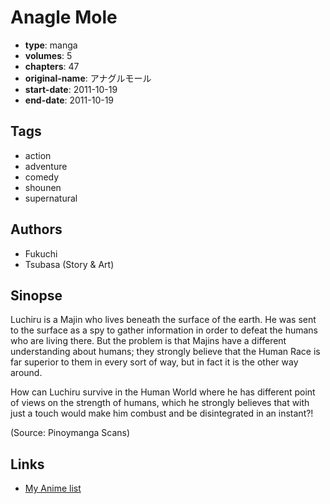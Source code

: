 # Anagle Mole

-   **type**: manga
-   **volumes**: 5
-   **chapters**: 47
-   **original-name**: アナグルモール
-   **start-date**: 2011-10-19
-   **end-date**: 2011-10-19

## Tags

-   action
-   adventure
-   comedy
-   shounen
-   supernatural

## Authors

-   Fukuchi
-   Tsubasa (Story & Art)

## Sinopse

Luchiru is a Majin who lives beneath the surface of the earth. He was sent to the surface as a spy to gather information in order to defeat the humans who are living there. But the problem is that Majins have a different understanding about humans; they strongly believe that the Human Race is far superior to them in every sort of way, but in fact it is the other way around.

How can Luchiru survive in the Human World where he has different point of views on the strength of humans, which he strongly believes that with just a touch would make him combust and be disintegrated in an instant?!

(Source: Pinoymanga Scans)

## Links

-   [My Anime list](https://myanimelist.net/manga/31075/Anagle_Mole)
